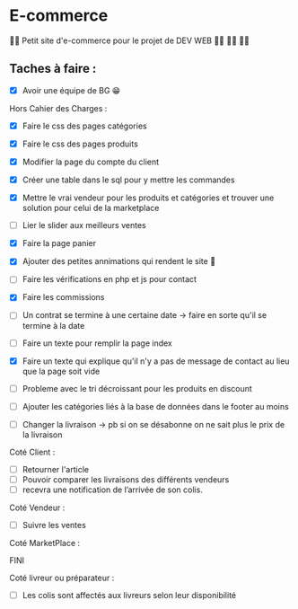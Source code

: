 # E-commerce
:man_technologist: Petit site d'e-commerce pour le projet de DEV WEB :woman_technologist: :woman_technologist: :woman_technologist:

## Taches à faire :

- [X] Avoir une équipe de BG :grin:

Hors Cahier des Charges : 

- [X] Faire le css des pages catégories
- [X] Faire le css des pages produits
- [X] Modifier la page du compte du client 
- [X] Créer une table dans le sql pour y mettre les commandes
- [X] Mettre le vrai vendeur pour les produits et catégories et trouver une solution pour celui de la marketplace
- [ ] Lier le slider aux meilleurs ventes
- [X] Faire la page panier
- [X] Ajouter des petites annimations qui rendent le site 🤌
- [ ] Faire les vérifications en php et js pour contact
- [X] Faire les commissions
- [ ] Un contrat se termine à une certaine date -> faire en sorte qu'il se termine à la date
- [ ] Faire un texte pour remplir la page index 
- [X] Faire un texte qui explique qu'il n'y a pas de message de contact au lieu que la page soit vide
- [ ] Probleme avec le tri décroissant pour les produits en discount
- [ ] Ajouter les catégories liés à la base de données dans le footer au moins 
- [ ] Changer la livraison -> pb si on se désabonne on ne sait plus le prix de la livraison



Coté Client :

- [ ] Retourner l'article
- [ ] Pouvoir comparer les livraisons des différents vendeurs
- [ ] recevra une notification de l’arrivée de son colis.

Coté Vendeur :

- [ ] Suivre les ventes

Coté MarketPlace :

FINI

Coté livreur ou préparateur : 

- [ ] Les colis sont affectés aux livreurs selon leur disponibilité
 

